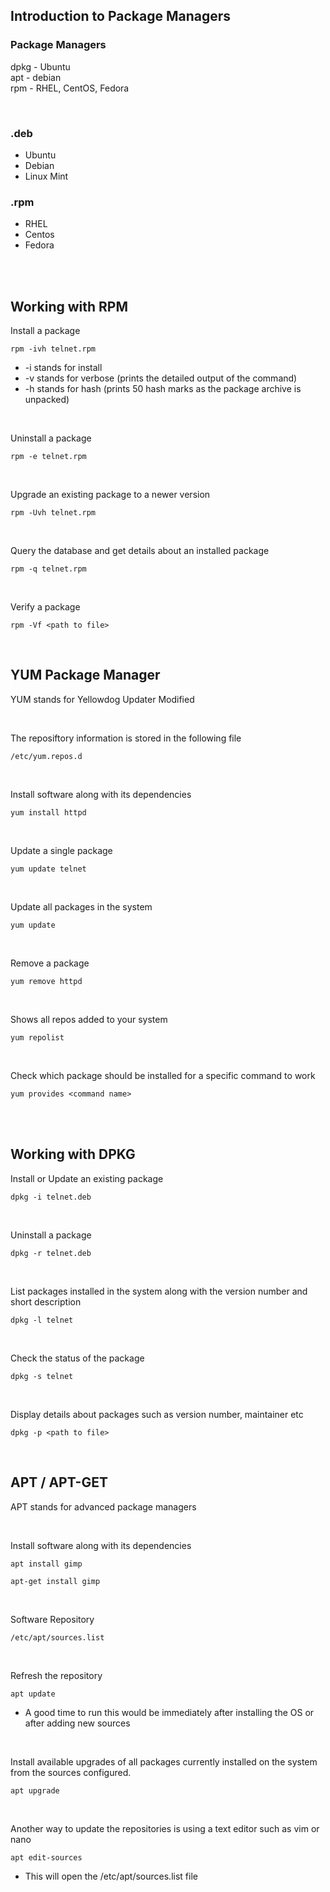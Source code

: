 ## Introduction to Package Managers

### Package Managers
dpkg - Ubuntu <br>
apt - debian <br>
rpm - RHEL, CentOS, Fedora

<br>

### .deb
- Ubuntu
- Debian
- Linux Mint


### .rpm
- RHEL
- Centos
- Fedora

<br>
<br>

## Working with RPM

Install a package
```
rpm -ivh telnet.rpm
```

- -i stands for install
- -v stands for verbose (prints the detailed output of the command)
- -h stands for hash (prints 50 hash marks as the package archive is unpacked)


<br>

Uninstall a package
```
rpm -e telnet.rpm
```

<br>

Upgrade an existing package to a newer version
```
rpm -Uvh telnet.rpm
```

<br>

Query the database and get details about an installed package
```
rpm -q telnet.rpm
```

<br>

Verify a package
```
rpm -Vf <path to file>
```

<br>

## YUM Package Manager

YUM stands for Yellowdog Updater Modified

<br>

The reposiftory information is stored in the following file
```
/etc/yum.repos.d
```

<br>

Install software along with its dependencies
```
yum install httpd
```

<br>

Update a single package
```
yum update telnet
```

<br>

Update all packages in the system
```
yum update
```

<br>

Remove a package
```
yum remove httpd
```

<br>

Shows all repos added to your system
```
yum repolist
```

<br>

Check which package should be installed for a specific command to work
```
yum provides <command name>
```

<br>
<br>

## Working with DPKG

Install or Update an existing package
```
dpkg -i telnet.deb
```

<br>

Uninstall a package
```
dpkg -r telnet.deb
```

<br>

List packages installed in the system along with the version number and short description
```
dpkg -l telnet
```

<br>

Check the status of the package
```
dpkg -s telnet
```

<br>

Display details about packages such as version number, maintainer etc
```
dpkg -p <path to file>
```

<br>

## APT / APT-GET

APT stands for advanced package managers

<br>

Install software along with its dependencies
```
apt install gimp
```
```
apt-get install gimp
```

<br>

Software Repository
```
/etc/apt/sources.list
```

<br>

Refresh the repository
```
apt update
```

- A good time to run this would be immediately after installing the OS or after adding new sources

<br>

Install available upgrades of all packages currently installed on the system from the sources configured.
```
apt upgrade
```

<br>

Another way to update the repositories is using a text editor such as vim or nano
```
apt edit-sources
```

- This will open the /etc/apt/sources.list file

